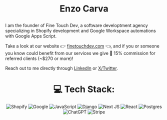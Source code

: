 # <p align="center"> Enzo Carva </p>
I am the founder of Fine Touch Dev, a software developtment agency specializing in Shopify development and Google Workspace automations with Google Apps Script.

Take a look at our website 👉 [finetouchdev.com](https://finetouchdev.com) 👈, and if you or someone you know could benefit from our services we give 🤑 15% commission for referred clients (~$270 or more)!

Reach out to me directly through [LinkedIn](https://www.linkedin.com/in/enzo-carvalho-872218230/) or [X/Twitter](https://x.com/Enzocarva).

<div align="center">

# 💻 Tech Stack:
![Shopify](https://img.shields.io/badge/shopify-7AB55C.svg?style=for-the-badge&logo=shopify&logoColor=white) ![Google](https://img.shields.io/badge/google-4285F4?style=for-the-badge&logo=google&logoColor=white) ![JavaScript](https://img.shields.io/badge/javascript-%23323330.svg?style=for-the-badge&logo=javascript&logoColor=%23F7DF1E) ![Django](https://img.shields.io/badge/django-%23092E20.svg?style=for-the-badge&logo=django&logoColor=white) ![Next JS](https://img.shields.io/badge/Next-black?style=for-the-badge&logo=next.js&logoColor=white) ![React](https://img.shields.io/badge/react-%2320232a.svg?style=for-the-badge&logo=react&logoColor=%2361DAFB) ![Postgres](https://img.shields.io/badge/postgres-%23316192.svg?style=for-the-badge&logo=postgresql&logoColor=white) ![ChatGPT](https://img.shields.io/badge/chatGPT-74aa9c?style=for-the-badge&logo=openai&logoColor=white) ![Stripe](https://img.shields.io/badge/Stripe-5469d4?style=for-the-badge&logo=stripe&logoColor=ffffff)

</div>
